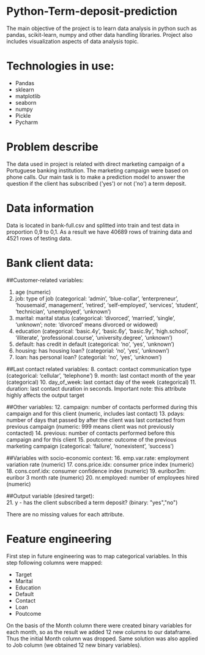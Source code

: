 # Python-Term-deposit-prediction
The main objective of the project is to learn data analysis in python such as pandas, scikit-learn, numpy and other data handling libraries. Project also includes visualization aspects of data analysis topic.

# Technologies in use:
- Pandas
- sklearn
- matplotlib
- seaborn
- numpy
- Pickle
- Pycharm

# Problem describe
The data used in project is related with direct marketing campaign of a Portuguese banking institution. The marketing campaign were based on phone calls. Our main task is to make a prediction model to answer the question if the client has subscribed ('yes') or not ('no') a term deposit.

# Data information
Data is located in bank-full.csv and splitted into train and test data in proportion 0,9 to 0,1. As a result we have 40689 rows of training data and 4521 rows of testing data. 
# Bank client data:

##Customer-related variables:
1. age (numeric)
2. job: type of job (categorical: ‘admin’, ‘blue-collar’,  ‘enterpreneur’, ‘housemaid’, management’, ‘retired’, ‘self-employed’, ‘services’, ‘student’, ‘technician’, ‘unemployed’, ‘unknown’)
3. marital: marital status (categorical: ‘divorced’, ‘married’, ‘single’, ‘unknown’; note: ‘divorced’ means divorced or widowed)
4. education (categorical: ‘basic.4y’, ‘basic.6y’, ‘basic.9y’, ‘high.school’, ‘illiterate’, ‘professional.course’, ‘university.degree’, ‘unknown’)
5. default: has credit in default (categorical: ‘no’, ‘yes’, ‘unknown’)
6. housing: has housing loan? (categorial: ‘no’, ‘yes’, ‘unknown’)
7. loan: has personal loan? (categorial: ‘no’, ‘yes’, ‘unknown’)

##Last contact related variables:
8. contact: contact communication type (categorical: ‘cellular’, ‘telephone’)
9. month: last contact month of the year (categorical)
10. day_of_week: last contact day of the week (categorical)
11. duration: last contact duration in seconds. Important note: this attribute highly affects the output target

##Other variables:
12. campaign: number of contacts performed during this campaign and for this client (numeric, includes last contact)
13. pdays: number of days that passed by after the client was last contacted from previous campaign (numeric: 999 means client was not previously contacted)
14. previous: number of contacts performed before this campaign and for this client
15. poutcome: outcome of the previous marketing campaign (categorical: ‘failure’, ‘nonexistent’, ‘success’)

##Variables with socio-economic context:
16. emp.var.rate: employment variation rate (numeric)
17. cons.price.idx: consumer price index (numeric)
18. cons.conf.idx: consumer confidence index (numeric)
19. euribor3m: euribor 3 month rate (numeric)
20. nr.employed: number of employees hired (numeric)

##Output variable (desired target):  
21. y - has the client subscribed a term deposit? (binary: "yes","no")

There are no missing values for each attribute.

# Feature engineering
First step in future engineering was to map categorical variables. In this step following columns were mapped:
- Target
- Marital
- Education
- Default
- Contact
- Loan
- Poutcome  

On the basis of the Month column there were created binary variables for each month, so as the result we added 12 new columns to our dataframe. Thus the initial Month column was dropped.
Same solution was also applied to Job column (we obtained 12 new binary variables). 
